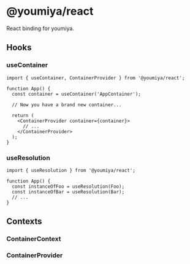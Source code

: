 # @youmiya/react

React binding for youmiya.

## Hooks

### useContainer

```tsx
import { useContainer, ContainerProvider } from '@youmiya/react';

function App() {
  const container = useContainer('AppContainer');

  // Now you have a brand new container...

  return (
    <ContainerProvider container={container}>
      // ...
    </ContainerProvider>
  );
}
```

### useResolution

```tsx
import { useResolution } from '@youmiya/react';

function App() {
  const instanceOfFoo = useResolution(Foo);
  const instanceOfBar = useResolution(Bar);
  // ...
}
```

## Contexts

### ContainerContext

### ContainerProvider
